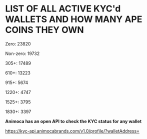 # LIST OF ALL ACTIVE KYC'd WALLETS AND HOW MANY APE COINS THEY OWN

Zero: 23820

Non-zero: 19732

305+: 17489

610+: 13223

915+: 5674

1220+: 4747

1525+: 3795

1830+: 3397

**Animoca has an open API to check the KYC status for any wallet**

https://kyc-api.animocabrands.com/v1.0/profile/?walletAddress=